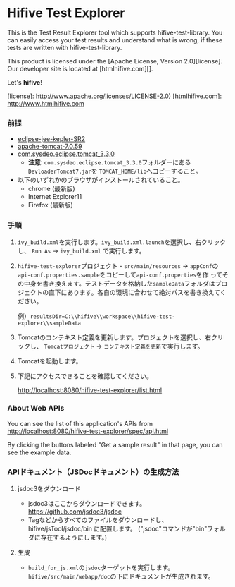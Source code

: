 Hifive Test Explorer
========
This is the Test Result Explorer tool which supports hifive-test-library. You
can easily access your test results and understand what is wrong, if these tests
are written with hifive-test-library.

This product is licensed under the [Apache License, Version 2.0][license].
Our developer site is located at [htmlhifive.com][].

Let's **hifive**!

[license]: http://www.apache.org/licenses/LICENSE-2.0)
[htmlhifive.com]: http://www.htmlhifive.com

### 前提
*   [eclipse-jee-kepler-SR2](https://eclipse.org/downloads/packages/release/Kepler/SR2)
*   [apache-tomcat-7.0.59](http://tomcat.apache.org/download-70.cgi)
*   [com.sysdeo.eclipse.tomcat_3.3.0](http://www.eclipsetotale.com/tomcatPlugin.html)
    * **注意**:
      `com.sysdeo.eclipse.tomcat_3.3.0`フォルダーにある`DevloaderTomcat7.jar`を
      `TOMCAT_HOME/lib`へコピーすること。
*   以下のいずれかのブラウザがインストールされていること。
    * chrome (最新版)
    * Internet Explorer11
    * Firefox (最新版)

### 手順
1.  `ivy_build.xml`を実行します。`ivy_build.xml.launch`を選択し、右クリックし、
    `Run As` → `ivy_build.xml` で実行します。

2.  `hifive-test-explorer`プロジェクト - `src/main/resources` →
    `appConf`の`api-conf.properties.sample`をコピーして`api-conf.properties`を作
    ってその中身を書き換えます。テストデータを格納した`sampleData`フォルダはプロ
    ジェクトの直下にあります。各自の環境に合わせて絶対パスを書き換えてください。

    例）`resultsDir=C:\\hifive\\workspace\\hifive-test-explorer\\sampleData`

3.  Tomcatのコンテキスト定義を更新します。プロジェクトを選択し、右クリックし、
    `Tomcatプロジェクト` → `コンテキスト定義を更新`で実行します。

4.  Tomcatを起動します。

5.  下記にアクセスできることを確認してください。

    [http://localhost:8080/hifive-test-explorer/list.html][url-list]

[url-list]: http://localhost:8080/hifive-test-explorer/list.html

### About Web APIs
You can see the list of this application's APIs from
[http://localhost:8080/hifive-test-explorer/spec/api.html][url-api]

By clicking the buttons labeled "Get a sample result" in that page, you can see
the example data.

[url-api]: http://localhost:8080/hifive-test-explorer/spec/api.html

### APIドキュメント（JSDocドキュメント）の生成方法
1.  jsdoc3をダウンロード
    - jsdoc3はここからダウンロードできます。https://github.com/jsdoc3/jsdoc
    - Tagなどからすべてのファイルをダウンロードし、 hifive/jsTool/jsdoc/bin に配置します。
      ("jsdoc"コマンドが"bin"フォルダに存在するようにします。)

2.  生成
    - `build_for_js.xml`の`jsdoc`ターゲットを実行します。
      `hifive/src/main/webapp/doc`の下にドキュメントが生成されます。
